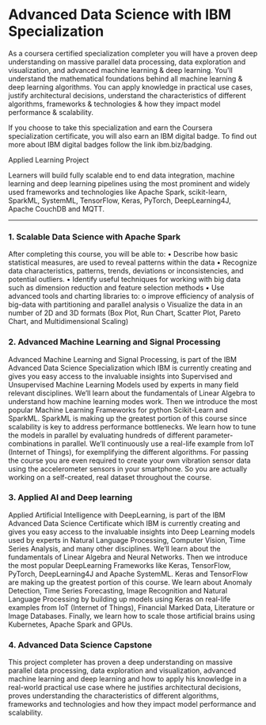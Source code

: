 # Advanced Data Science with IBM Specialization

As a coursera certified specialization completer you will have a proven deep understanding on massive parallel  data processing, data exploration and visualization, and advanced  machine learning & deep learning. You'll understand the  mathematical foundations behind all machine learning & deep learning  algorithms. You can apply knowledge in practical use cases, justify  architectural decisions, understand the characteristics of  different algorithms, frameworks & technologies & how they  impact model performance & scalability.


If you choose to take this specialization and earn the Coursera specialization certificate, you will also earn an IBM digital badge.  To find out more about IBM digital badges follow the link ibm.biz/badging.

Applied Learning Project

Learners will build fully scalable end to end data integration, machine learning and deep learning pipelines using the most prominent and widely used frameworks and technologies like Apache Spark, scikit-learn, SparkML, SystemML, TensorFlow, Keras, PyTorch, DeepLearning4J, Apache CouchDB and MQTT.

-------------------------------------------------------------------------------------------------------------------------------------------------------


### 1. Scalable Data Science with Apache Spark
After completing this course, you will be able to:
•	Describe how basic statistical measures, are used to reveal  patterns within the data 
•	Recognize data characteristics, patterns, trends, deviations or inconsistencies, and potential outliers.
•	Identify useful techniques for working with big data such as dimension reduction and feature selection methods 
•	Use advanced tools and charting libraries to:
      o	improve efficiency of analysis of big-data with partitioning and parallel analysis 
      o	Visualize the data in an number of 2D and 3D formats (Box Plot, Run Chart, Scatter Plot, Pareto Chart, and Multidimensional Scaling)

### 2. Advanced Machine Learning and Signal Processing 
Advanced Machine Learning and Signal Processing, is part of the IBM Advanced Data Science Specialization which IBM is currently creating and gives you easy access to the invaluable insights into Supervised and Unsupervised Machine Learning Models used by experts in many field relevant disciplines. We’ll learn about the fundamentals of Linear Algebra to understand how machine learning modes work. Then we introduce the most popular Machine Learning Frameworks for python Scikit-Learn and SparkML. SparkML is making up the greatest portion of this course since scalability is key to address performance bottlenecks. We learn how to tune the models in parallel by evaluating hundreds of different parameter-combinations in parallel. We’ll continuously use a real-life example from IoT (Internet of Things), for exemplifying the different algorithms. For passing the course you are even required to create your own vibration sensor data using the accelerometer sensors in your smartphone. So you are actually working on a self-created, real dataset throughout the course.

### 3. Applied AI and Deep learning
 Applied Artificial Intelligence with DeepLearning, is part of the IBM Advanced Data Science Certificate which IBM is currently creating and gives you easy access to the invaluable insights into Deep Learning models used by experts in Natural Language Processing, Computer Vision, Time Series Analysis, and many other disciplines. We’ll learn about the fundamentals of Linear Algebra and Neural Networks. Then we introduce the most popular DeepLearning Frameworks like Keras, TensorFlow, PyTorch, DeepLearning4J and Apache SystemML. Keras and TensorFlow are making up the greatest portion of this course. We learn about Anomaly Detection, Time Series Forecasting, Image Recognition and Natural Language Processing by building up models using Keras on real-life examples from IoT (Internet of Things), Financial Marked Data, Literature or Image Databases. Finally, we learn how to scale those artificial brains using Kubernetes, Apache Spark and GPUs.


### 4. Advanced Data Science Capstone
This project completer has proven a deep understanding on massive parallel data processing, data exploration and visualization, advanced machine learning and deep learning and how to apply his knowledge in a real-world practical use case where he justifies architectural decisions, proves understanding the characteristics of different algorithms, frameworks and technologies and how they impact model performance and scalability. 
